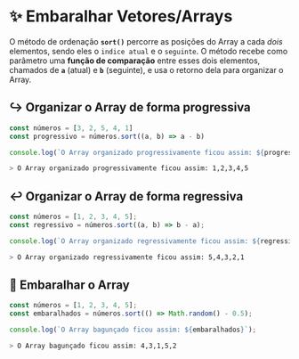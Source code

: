 # ✨ Embaralhar Vetores/Arrays

O método de ordenação **`sort()`** percorre as posições do Array a cada *dois* elementos, sendo eles o `indice atual` e o `seguinte`.
O método recebe como parâmetro uma **função de comparação** entre esses dois elementos, chamados de **`a`** (atual) e **`b`** (seguinte),
e usa o retorno dela para organizar o Array.<br/>
## ↪ Organizar o Array de forma progressiva
```js
const números = [3, 2, 5, 4, 1]
const progressivo = números.sort((a, b) => a - b)

console.log(`O Array organizado progressivamente ficou assim: ${progressivo}`)
```
```sh
> O Array organizado progressivamente ficou assim: 1,2,3,4,5
```

## ↩ Organizar o Array de forma regressiva
```js
const números = [1, 2, 3, 4, 5];
const regressivo = números.sort((a, b) => b - a);

console.log(`O Array organizado regressivamente ficou assim: ${regressivo}`);
```
```sh
> O Array organizado regressivamente ficou assim: 5,4,3,2,1
```

## 🔄 Embaralhar o Array
```js
const números = [1, 2, 3, 4, 5];
const embaralhados = números.sort(() => Math.random() - 0.5);

console.log(`O Array bagunçado ficou assim: ${embaralhados}`);
```
```sh
> O Array bagunçado ficou assim: 4,3,1,5,2
```
